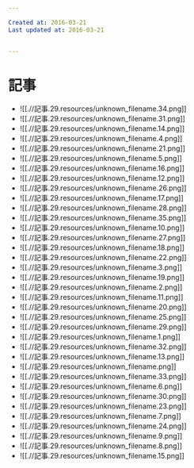 ```yaml
---

Created at: 2016-03-21
Last updated at: 2016-03-21


---
```


# 記事


* ![[.//記事.29.resources/unknown_filename.34.png]]
* ![[.//記事.29.resources/unknown_filename.31.png]]
* ![[.//記事.29.resources/unknown_filename.14.png]]
* ![[.//記事.29.resources/unknown_filename.4.png]]
* ![[.//記事.29.resources/unknown_filename.21.png]]
* ![[.//記事.29.resources/unknown_filename.5.png]]
* ![[.//記事.29.resources/unknown_filename.16.png]]
* ![[.//記事.29.resources/unknown_filename.12.png]]
* ![[.//記事.29.resources/unknown_filename.26.png]]
* ![[.//記事.29.resources/unknown_filename.17.png]]
* ![[.//記事.29.resources/unknown_filename.28.png]]
* ![[.//記事.29.resources/unknown_filename.35.png]]
* ![[.//記事.29.resources/unknown_filename.10.png]]
* ![[.//記事.29.resources/unknown_filename.27.png]]
* ![[.//記事.29.resources/unknown_filename.18.png]]
* ![[.//記事.29.resources/unknown_filename.22.png]]
* ![[.//記事.29.resources/unknown_filename.3.png]]
* ![[.//記事.29.resources/unknown_filename.19.png]]
* ![[.//記事.29.resources/unknown_filename.2.png]]
* ![[.//記事.29.resources/unknown_filename.11.png]]
* ![[.//記事.29.resources/unknown_filename.20.png]]
* ![[.//記事.29.resources/unknown_filename.25.png]]
* ![[.//記事.29.resources/unknown_filename.29.png]]
* ![[.//記事.29.resources/unknown_filename.1.png]]
* ![[.//記事.29.resources/unknown_filename.32.png]]
* ![[.//記事.29.resources/unknown_filename.13.png]]
* ![[.//記事.29.resources/unknown_filename.png]]
* ![[.//記事.29.resources/unknown_filename.33.png]]
* ![[.//記事.29.resources/unknown_filename.6.png]]
* ![[.//記事.29.resources/unknown_filename.30.png]]
* ![[.//記事.29.resources/unknown_filename.23.png]]
* ![[.//記事.29.resources/unknown_filename.7.png]]
* ![[.//記事.29.resources/unknown_filename.24.png]]
* ![[.//記事.29.resources/unknown_filename.9.png]]
* ![[.//記事.29.resources/unknown_filename.8.png]]
* ![[.//記事.29.resources/unknown_filename.15.png]]

